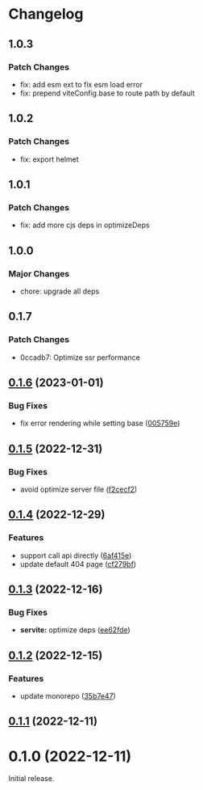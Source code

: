# Changelog

## 1.0.3

### Patch Changes

- fix: add esm ext to fix esm load error
- fix: prepend viteConfig.base to route path by default

## 1.0.2

### Patch Changes

- fix: export helmet

## 1.0.1

### Patch Changes

- fix: add more cjs deps in optimizeDeps

## 1.0.0

### Major Changes

- chore: upgrade all deps

## 0.1.7

### Patch Changes

- 0ccadb7: Optimize ssr performance

## [0.1.6](https://github.com/Codpoe/servite/compare/0.1.5...0.1.6) (2023-01-01)

### Bug Fixes

- fix error rendering while setting base ([005759e](https://github.com/Codpoe/servite/commit/005759e886d9471773b21091fcf671e3aa9a1b51))

## [0.1.5](https://github.com/Codpoe/servite/compare/0.1.4...0.1.5) (2022-12-31)

### Bug Fixes

- avoid optimize server file ([f2cecf2](https://github.com/Codpoe/servite/commit/f2cecf2bc832b7b17c122a4f4894dc37d55a89d8))

## [0.1.4](https://github.com/Codpoe/servite/compare/0.1.3...0.1.4) (2022-12-29)

### Features

- support call api directly ([6af415e](https://github.com/Codpoe/servite/commit/6af415e76b4b4ecdb3fb19411be83e6e4e8841b4))
- update default 404 page ([cf279bf](https://github.com/Codpoe/servite/commit/cf279bfb457897362baf7881e74815418c73b35f))

## [0.1.3](https://github.com/Codpoe/servite/compare/0.1.2...0.1.3) (2022-12-16)

### Bug Fixes

- **servite:** optimize deps ([ee62fde](https://github.com/Codpoe/servite/commit/ee62fde9073e8de80bb53b72ae9a6be7a401dd05))

## [0.1.2](https://github.com/Codpoe/servite/compare/0.1.1...0.1.2) (2022-12-15)

### Features

- update monorepo ([35b7e47](https://github.com/Codpoe/servite/commit/35b7e47c56838c22118c1bdfda94474abf19f0cb))

## [0.1.1](https://github.com/Codpoe/servite/compare/0.1.0...0.1.1) (2022-12-11)

# 0.1.0 (2022-12-11)

Initial release.
